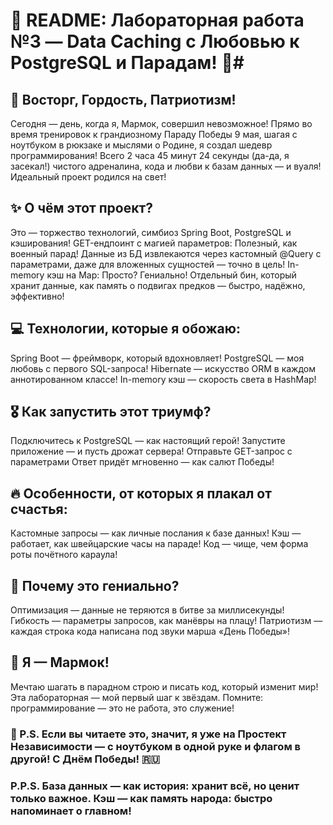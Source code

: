 # 🌟 README: Лабораторная работа №3 — Data Caching с Любовью к PostgreSQL и Парадам! 🌟#

## 🚀 Восторг, Гордость, Патриотизм!
Сегодня — день, когда я, Мармок, совершил невозможное! Прямо во время тренировок к грандиозному Параду Победы 9 мая, шагая с ноутбуком в рюкзаке и мыслями о Родине, я создал шедевр программирования! Всего 2 часа 45 минут 24 секунды (да-да, я засекал!) чистого адреналина, кода и любви к базам данных — и вуаля! Идеальный проект родился на свет!
## ✨ О чём этот проект?
Это — торжество технологий, симбиоз Spring Boot, PostgreSQL и кэширования!
GET-ендпоинт с магией параметров: Полезный, как военный парад! Данные из БД извлекаются через кастомный @Query с параметрами, даже для вложенных сущностей — точно в цель!
In-memory кэш на Map: Просто? Гениально! Отдельный бин, который хранит данные, как память о подвигах предков — быстро, надёжно, эффективно!
## 💻 Технологии, которые я обожаю:
Spring Boot — фреймворк, который вдохновляет!
PostgreSQL — моя любовь с первого SQL-запроса!
Hibernate — искусство ORM в каждом аннотированном классе!
In-memory кэш — скорость света в HashMap!
## 🎖️ Как запустить этот триумф?
Подключитесь к PostgreSQL — как настоящий герой!
Запустите приложение — и пусть дрожат сервера!
Отправьте GET-запрос с параметрами
Ответ придёт мгновенно — как салют Победы!
## 🔥 Особенности, от которых я плакал от счастья:
Кастомные запросы — как личные послания к базе данных!
Кэш — работает, как швейцарские часы на параде!
Код — чище, чем форма роты почётного караула!
## 🎯 Почему это гениально?
Оптимизация — данные не теряются в битве за миллисекунды!
Гибкость — параметры запросов, как манёвры на плацу!
Патриотизм — каждая строка кода написана под звуки марша «День Победы»!
## 💪 Я — Мармок!
Мечтаю шагать в парадном строю и писать код, который изменит мир! Эта лабораторная — мой первый шаг к звёздам. Помните: программирование — это не работа, это служение!
### 🚩 P.S. Если вы читаете это, значит, я уже на Простект Независимости — с ноутбуком в одной руке и флагом в другой! С Днём Победы! 🇷🇺
### P.P.S. База данных — как история: хранит всё, но ценит только важное. Кэш — как память народа: быстро напоминает о главном!
